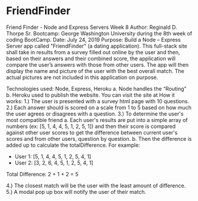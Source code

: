# FriendFinder
Friend Finder - Node and Express Servers Week 8
Author: Reginald D. Thorpe Sr. Bootcamp: George Washington University during the 8th week of coding BootCamp.
Date: July 24, 2019
Purpose:
Build a Node – Express Server app called "FriendFinder" (a dating application). 
This full-stack site shall take in results from a survey filled out online by the user and then, based on their answers and their combined score, the application will compare the user’s answers with those from other users. The app will then display the name and picture of the user with the best overall match. The actual pictures are not included in this application on purpose.

Technologies used: Node, Express, Heroku 
a.	Node handles the “Routing” 
b.	Heroku used to publish the website.
You can visit the site at
How it works:
1.)	The user is presented with a survey html page with 10 questions. 
2.)	Each answer should is scored on a scale from 1 to 5 based on how much the user agrees or disagrees with a question.
3.)	To determine the user's most compatible friend
a.	Each user's results are put into a simple array of numbers (ex: [5, 1, 4, 4, 5, 1, 2, 5, 1]) and then their score is compared against other user scores to get the difference between current user's scores and from other users, question by question. 
b.	Then the difference is added up to calculate the totalDifference. For example:
-	User 1: [5, 1, 4, 4, 5, 1, 2, 5, 4, 1]
-	User 2: [3, 2, 6, 4, 5, 1, 2, 5, 4, 1]

Total Difference: 2 + 1 + 2 = 5

4.)	The closest match will be the user with the least amount of difference.
5.)	A modal pop up box will notify the user of their match.
